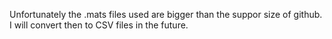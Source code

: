 Unfortunately the .mats files used are bigger than the suppor size of github. I will convert then to CSV files in the future.
